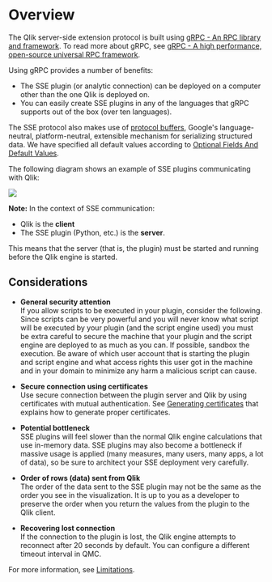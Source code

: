 # Overview

The Qlik server-side extension protocol is built using [gRPC - An RPC library and framework](http://github.com/grpc/grpc).  To read more about gRPC, see [gRPC - A high performance, open-source universal RPC framework](http://www.grpc.io/). 

Using gRPC provides a number of benefits:
- The SSE plugin (or analytic connection) can be deployed on a computer other than the one Qlik is deployed on.
- You can easily create SSE plugins in any of the languages that gRPC supports out of the box (over ten languages).

The SSE protocol also makes use of [protocol buffers](https://developers.google.com/protocol-buffers/), Google's language-neutral, platform-neutral, extensible mechanism for serializing structured data. We have specified all default values according to [Optional Fields And Default Values](https://developers.google.com/protocol-buffers/docs/proto#optional).

The following diagram shows an example of SSE plugins communicating with Qlik:

![](SSE_overview.png)

**Note:** In the context of SSE communication:  
- Qlik is the **client**
- The SSE plugin (Python, etc.) is the **server**.  

This means that the server (that is, the plugin) must be started and running before the Qlik engine is started.

## Considerations

* **General security attention**  
If you allow scripts to be executed in your plugin, consider the following.
Since scripts can be very powerful and you will never know what script will be executed by your plugin (and the script engine used) you must be extra careful to secure the machine that your plugin and the script engine are deployed to as much as you can. If possible, sandbox the execution. Be aware of which user account that is starting the plugin and script engine and what access rights this user got in the machine and in your domain to minimize any harm a malicious script can cause. 

* **Secure connection using certificates**  
Use secure connection between the plugin server and Qlik by using certificates with mutual authentication. See [Generating certificates](../generate_certs_guide/README.md) that explains how to generate proper certificates.

* **Potential bottleneck**  
SSE plugins will feel slower than the normal Qlik engine calculations that use in-memory data. SSE plugins may also become a bottleneck if massive usage is applied (many measures, many users, many apps, a lot of data), so be sure to architect your SSE deployment very carefully.

* **Order of rows (data) sent from Qlik**  
The order of the data sent to the SSE plugin may not be the same as the order you see in the visualization. It is up to you as a developer to preserve the order when you return the values from the plugin to the Qlik client.

* **Recovering lost connection**  
If the connection to the plugin is lost, the Qlik engine attempts to reconnect after 20 seconds by default. You can configure a different timeout interval in QMC.

For more information, see [Limitations](limitations.md).